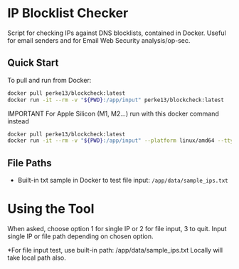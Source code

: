 # IP Blocklist Checker

Script for checking IPs against DNS blocklists, contained in Docker.
Useful for email senders and for Email Web Security analysis/op-sec.

## Quick Start
To pull and run from Docker:
```bash
docker pull perke13/blockcheck:latest
docker run -it --rm -v "${PWD}:/app/input" perke13/blockcheck:latest
```
IMPORTANT For Apple Silicon (M1, M2...)
run with this docker command instead
```bash
docker pull perke13/blockcheck:latest
docker run -it --rm -v "${PWD}:/app/input" --platform linux/amd64 --tty perke13/blockcheck:latest
```
## File Paths
- Built-in txt sample in Docker to test file input: `/app/data/sample_ips.txt`

# Using the Tool

When asked, choose option 1 for single IP or 2 for file input, 3 to quit.
Input single IP or file path depending on chosen option.

*For file input test, use built-in path: /app/data/sample_ips.txt
Locally will take local path also.
